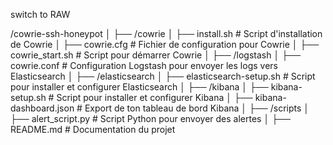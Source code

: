 switch to RAW

/cowrie-ssh-honeypot
│
├── /cowrie
│   ├── install.sh                  # Script d'installation de Cowrie
│   ├── cowrie.cfg                 # Fichier de configuration pour Cowrie
│   ├── cowrie_start.sh            # Script pour démarrer Cowrie
│
├── /logstash
│   ├── cowrie.conf                # Configuration Logstash pour envoyer les logs vers Elasticsearch
│
├── /elasticsearch
│   ├── elasticsearch-setup.sh     # Script pour installer et configurer Elasticsearch
│
├── /kibana
│   ├── kibana-setup.sh            # Script pour installer et configurer Kibana
│   ├── kibana-dashboard.json      # Export de ton tableau de bord Kibana
│
├── /scripts
│   ├── alert_script.py            # Script Python pour envoyer des alertes
│
├── README.md                      # Documentation du projet

